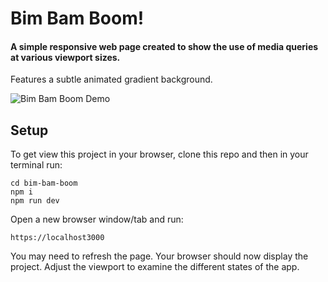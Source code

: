 # Bim Bam Boom!

#### A simple responsive web page created to show the use of media queries at various viewport sizes.

Features a subtle animated gradient background.

![Bim Bam Boom Demo](public/images/demoImage.png)

## Setup

To get view this project in your browser, clone this repo and then in your terminal run:

```
cd bim-bam-boom
npm i
npm run dev
```
Open a new browser window/tab and run:

```
https://localhost3000
```

You may need to refresh the page. Your browser should now display the project. Adjust the viewport to examine the different states of the app.

